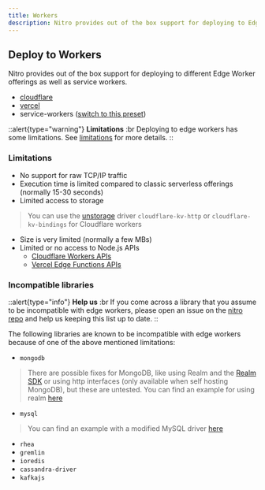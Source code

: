 ```yaml
---
title: Workers
description: Nitro provides out of the box support for deploying to Edge Workers.
---
```


## Deploy to Workers

Nitro provides out of the box support for deploying to different Edge Worker offerings as well as service workers.

- [cloudflare](/deploy/providers/cloudflare#cloudflare-workers)
- [vercel](/deploy/providers/vercel#vercel-edge-functions)
- service-workers ([switch to this preset](/deploy/#changing-the-deployment-preset))

::alert{type="warning"}
**Limitations**
:br
Deploying to edge workers has some limitations. See [limitations](/deploy/workers/#limitations) for more details.
::

### Limitations

- No support for raw TCP/IP traffic
- Execution time is limited compared to classic serverless offerings (normally 15-30 seconds)
- Limited access to storage

> You can use the [unstorage](/guide/introduction/storage) driver `cloudflare-kv-http` or `cloudflare-kv-bindings` for Cloudflare workers

- Size is very limited (normally a few MBs)
- Limited or no access to Node.js APIs
  - [Cloudflare Workers APIs](https://developers.cloudflare.com/workers/runtime-apis)
  - [Vercel Edge Functions APIs](https://vercel.com/docs/concepts/functions/edge-functions/edge-functions-api)

### Incompatible libraries

::alert{type="info"}
**Help us**
:br
If you come across a library that you assume to be incompatible with edge workers, please open an issue on the [nitro repo](https://github.com/unjs/nitro/issues/new/choose) and help us keeping this list up to date.
::

The following libraries are known to be incompatible with edge workers because of one of the above mentioned limitations:

- `mongodb`

> There are possible fixes for MongoDB, like using Realm and the [Realm SDK](https://www.mongodb.com/docs/realm/sdk/node/) or
> using http interfaces (only available when self hosting MongoDB), but these are untested. You can find an example for using realm [here](https://github.com/albionstatus/albionstatus-backend/)

- `mysql`

> You can find an example with a modified MySQL driver [here](https://github.com/cloudflare/worker-template-mysql)

- `rhea`
- `gremlin`
- `ioredis`
- `cassandra-driver`
- `kafkajs`
